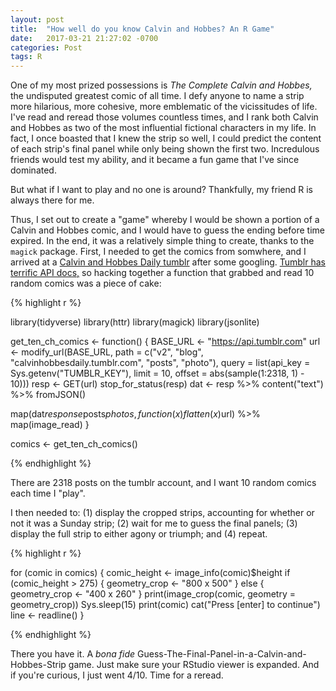 ```yaml
---
layout: post
title:  "How well do you know Calvin and Hobbes? An R Game"
date:   2017-03-21 21:27:02 -0700
categories: Post
tags: R
---
```


One of my most prized possessions is *The Complete Calvin and Hobbes,* the undisputed greatest comic of all time. I defy anyone to name a strip more hilarious, more 
cohesive, more emblematic of the vicissitudes of life. I've read and reread those volumes countless times, and
I rank both Calvin and Hobbes as two of the most influential fictional characters in my life. In fact, I once boasted that I knew
the strip so well, I could predict the content of each strip's final panel while only being shown the first two. Incredulous friends would
test my ability, and it became a fun game that I've since dominated.

But what if I want to play and no one is around? Thankfully, my friend R is always there for me.

<!--more-->

Thus, I set out to create a "game" whereby I would be shown a portion of a Calvin and Hobbes comic, and I would have
to guess the ending before time expired. In the end, it was a relatively simple thing to create, thanks to the
`magick` package. First, I needed to get the comics from somwhere, and I arrived at a [Calvin and Hobbes Daily tumblr](http://calvinhobbesdaily.tumblr.com/) after
some googling. [Tumblr has terrific API docs,](https://www.tumblr.com/docs/en/api/v2) so hacking together a function that grabbed and read 10 random comics was a piece of cake:

{% highlight r %}

library(tidyverse)
library(httr)
library(magick)
library(jsonlite)

get_ten_ch_comics <- function() {
  BASE_URL <- "https://api.tumblr.com"
  url <- modify_url(BASE_URL, 
                    path = c("v2", "blog", "calvinhobbesdaily.tumblr.com", "posts", "photo"),
                    query = list(api_key = Sys.getenv("TUMBLR_KEY"),
                                 limit = 10,
                                 offset = abs(sample(1:2318, 1) - 10))) 
  resp <- GET(url)
  stop_for_status(resp)
  dat <- resp %>% 
    content("text") %>% 
    fromJSON()
  
  map(dat$response$posts$photos, function(x) flatten(x)$url) %>% 
    map(image_read)
}

comics <- get_ten_ch_comics()

{% endhighlight %}

There are 2318 posts on the tumblr account, and I want 10 random comics each time I "play".

I then needed to: (1) display the cropped strips, accounting for whether or not it was a Sunday strip; (2) wait for me to guess the final panels; (3) display the full strip to either
agony or triumph; and (4) repeat. 

{% highlight r %}

for (comic in comics) {
  comic_height <- image_info(comic)$height
  if (comic_height > 275) {
    geometry_crop <- "800 x 500"
  } else {
    geometry_crop <- "400 x 260"
  }
  print(image_crop(comic, geometry = geometry_crop))
  Sys.sleep(15)
  print(comic)
  cat("Press [enter] to continue")
  line <- readline()
}

{% endhighlight %}

There you have it. A *bona fide* Guess-The-Final-Panel-in-a-Calvin-and-Hobbes-Strip game. Just make sure your RStudio viewer is expanded. And if you're curious, I just went 4/10. Time for a reread.


